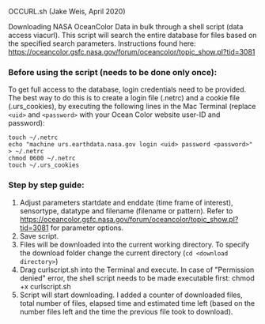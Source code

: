 OCCURL.sh (Jake Weis, April 2020)

Downloading NASA OceanColor Data in bulk through a shell script (data access viacurl). This script will search the entire database for files based on the specified search parameters. Instructions found here: https://oceancolor.gsfc.nasa.gov/forum/oceancolor/topic_show.pl?tid=3081

### Before using the script (needs to be done only once):
To get full access to the database, login credentials need to be provided. The best way to do this is to create a login file (.netrc) and a cookie file (.urs_cookies), by executing the following lines in the Mac Terminal (replace `<uid>` and `<password>` with your Ocean Color website user-ID and password):

    touch ~/.netrc
    echo "machine urs.earthdata.nasa.gov login <uid> password <password>" > ~/.netrc
    chmod 0600 ~/.netrc
    touch ~/.urs_cookies


### Step by step guide:
1. Adjust parameters startdate and enddate (time frame of interest), sensortype, datatype and filename (filename or pattern). Refer to https://oceancolor.gsfc.nasa.gov/forum/oceancolor/topic_show.pl?tid=3081 for parameter options.
2. Save script.
3. Files will be downloaded into the current working directory. To specify the download folder change the current directory (`cd <download directory>`)
4. Drag curlscript.sh into the Terminal and execute. In case of "Permission denied" error, the shell script needs to be made executable first: chmod +x curlscript.sh
5. Script will start downloading. I added a counter of downloaded files, total number of files, elapsed time and estimated time left (based on the number files left and the time the previous file took to download).
